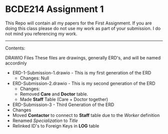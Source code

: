 # BCDE214 Assignment 1

This Repo will contain all my papers for the First Assignment. If you are doing this class please do not use my work as part of your submission. I do not mind you referencing my work.

-------

Contents:

DRAWIO Files
These files are drawings, generally ERD's, and will be named accordinly

* ERD-1-Submission-1.drawio - This is my first generation of the ERD
  * Changes: Null
* ERD-Submission-2.drawio - This is my second generation of the ERD
  * Changes: 
  * Removed **Care** and **Doctor** table.
  * Made **Staff** Table (Care + Doctor together)
* ERD-Submission-3 - Third Generation of the ERD
 * Changes
 * Moved **Contactor** to connect to **Staff** table due to the *Worker* definition
 * Renamed *Specialization* to *Title*
 * Relinked ID's to Foreign Keys in **LOG** table
